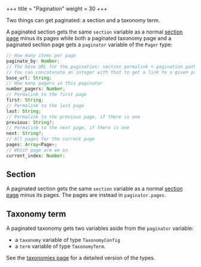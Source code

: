 +++
title = "Pagination"
weight = 30
+++

Two things can get paginated: a section and a taxonomy term.

A paginated section gets the same `section` variable as a normal
[section page](./documentation/templates/pages-sections.md#section-variables) minus its pages
while both a paginated taxonomy page and a paginated section page gets a
`paginator` variable of the `Pager` type:

```ts
// How many items per page
paginate_by: Number;
// The base URL for the pagination: section permalink + pagination path
// You can concatenate an integer with that to get a link to a given pagination page.
base_url: String;
// How many pagers in this paginator
number_pagers: Number;
// Permalink to the first page
first: String;
// Permalink to the last page
last: String;
// Permalink to the previous page, if there is one
previous: String?;
// Permalink to the next page, if there is one
next: String?;
// All pages for the current page
pages: Array<Page>;
// Which page are we on
current_index: Number;
```

## Section

A paginated section gets the same `section` variable as a normal
[section page](./documentation/templates/pages-sections.md#section-variables)
minus its pages. The pages are instead in `paginator.pages`.

## Taxonomy term

A paginated taxonomy gets two variables aside from the `paginator` variable:

- a `taxonomy` variable of type `TaxonomyConfig`
- a `term` variable of type `TaxonomyTerm`.

See the [taxonomies page](./documentation/templates/taxonomies.md) for a detailed version of the types.

